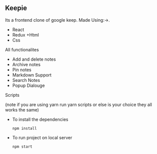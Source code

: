 
## Keepie
Its  a frontend clone of google keep.
Made Using:->.
+ React
+ Redux
+Html
+ Css

All functionalites 

+ Add and delete notes
+ Archive notes
+ Pin notes
+ Markdown Support
+ Search Notes
+ Popup Dialouge

Scripts

(note if you are using yarn run yarn scripts or else is your choice they all works the same)

+ To install the dependencies 

    ```
    npm install
    ```
+ To run project on local server

    ```
    npm start
    ```



